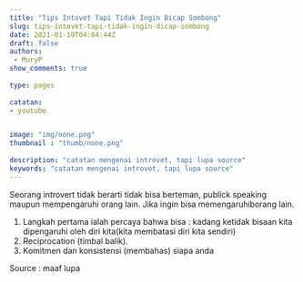 ```yaml
---
title: "Tips Intovet Tapi Tidak Ingin Dicap Sombong"
slug: tips-intovet-tapi-tidak-ingin-dicap-sombong
date: 2021-01-19T04:04:44Z
draft: false 
authors:
 - MuryP
show_comments: true 
 
type: pages 
 
catatan: 
- youtube


image: "img/none.png" 
thumbnail : "thumb/none.png" 
 
description: "catatan mengenai introvet, tapi lupa source" 
keywords: "catatan mengenai introvet, tapi lupa source" 
--- 
```


Seorang introvert tidak berarti tidak bisa berteman, publick speaking maupun mempengaruhi orang lain. Jika ingin bisa memengaruhiborang lain.
1. Langkah pertama ialah percaya bahwa bisa : kadang ketidak bisaan kita dipengaruhi oleh diri kita(kita membatasi diri kita sendiri)
2. Reciprocation (timbal balik).
3. Komitmen dan konsistensi (membahas) siapa anda

Source : maaf lupa